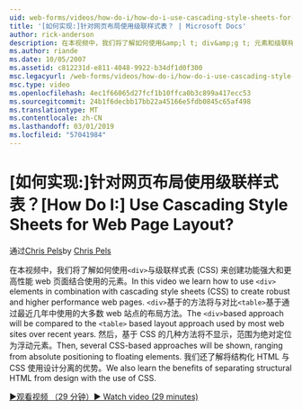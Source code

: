 ```yaml
---
uid: web-forms/videos/how-do-i/how-do-i-use-cascading-style-sheets-for-web-page-layout
title: '[如何实现:]针对网页布局使用级联样式表？ | Microsoft Docs'
author: rick-anderson
description: 在本视频中，我们将了解如何使用&amp;l t; div&amp;g t; 元素和级联样式表 (CSS) 来创建功能强大和更高性能 web p...
ms.author: riande
ms.date: 10/05/2007
ms.assetid: c812231d-e811-4048-9922-b34df1d0f300
msc.legacyurl: /web-forms/videos/how-do-i/how-do-i-use-cascading-style-sheets-for-web-page-layout
msc.type: video
ms.openlocfilehash: 4ec1f66065d27fcf1b10ffca0b3c899a417ecc53
ms.sourcegitcommit: 24b1f6decbb17bb22a45166e5fdb0845c65af498
ms.translationtype: MT
ms.contentlocale: zh-CN
ms.lasthandoff: 03/01/2019
ms.locfileid: "57041984"
---
```

<a name="how-do-i-use-cascading-style-sheets-for-web-page-layout"></a><span data-ttu-id="9c601-104">[如何实现:]针对网页布局使用级联样式表？</span><span class="sxs-lookup"><span data-stu-id="9c601-104">[How Do I:] Use Cascading Style Sheets for Web Page Layout?</span></span>
====================
<span data-ttu-id="9c601-105">通过[Chris Pels](https://twitter.com/chrispels)</span><span class="sxs-lookup"><span data-stu-id="9c601-105">by [Chris Pels](https://twitter.com/chrispels)</span></span>

<span data-ttu-id="9c601-106">在本视频中，我们将了解如何使用`<div>`与级联样式表 (CSS) 来创建功能强大和更高性能 web 页面结合使用的元素。</span><span class="sxs-lookup"><span data-stu-id="9c601-106">In this video we learn how to use `<div>` elements in combination with cascading style sheets (CSS) to create robust and higher performance web pages.</span></span> <span data-ttu-id="9c601-107">`<div>`基于的方法将与对比`<table>`基于通过最近几年中使用的大多数 web 站点的布局方法。</span><span class="sxs-lookup"><span data-stu-id="9c601-107">The `<div>`based approach will be compared to the `<table>` based layout approach used by most web sites over recent years.</span></span> <span data-ttu-id="9c601-108">然后，基于 CSS 的几种方法将不显示，范围为绝对定位为浮动元素。</span><span class="sxs-lookup"><span data-stu-id="9c601-108">Then, several CSS-based approaches will be shown, ranging from absolute positioning to floating elements.</span></span> <span data-ttu-id="9c601-109">我们还了解将结构化 HTML 与 CSS 使用设计分离的优势。</span><span class="sxs-lookup"><span data-stu-id="9c601-109">We also learn the benefits of separating structural HTML from design with the use of CSS.</span></span>

[<span data-ttu-id="9c601-110">&#9654;观看视频 （29 分钟）</span><span class="sxs-lookup"><span data-stu-id="9c601-110">&#9654; Watch video (29 minutes)</span></span>](https://channel9.msdn.com/Blogs/ASP-NET-Site-Videos/how-do-i-use-cascading-style-sheets-for-web-page-layout)
